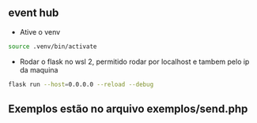 ## event hub

- Ative o venv

```sh
source .venv/bin/activate
```

- Rodar o flask no wsl 2, permitido rodar por localhost e tambem pelo ip da maquina

```sh
flask run --host=0.0.0.0 --reload --debug  
```

## Exemplos estão no arquivo exemplos/send.php
